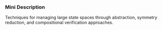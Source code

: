 ### Mini Description

Techniques for managing large state spaces through abstraction, symmetry reduction, and compositional verification approaches.
